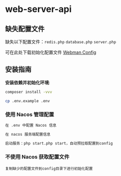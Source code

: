 # web-server-api

## 缺失配置文件
缺失以下配置文件：`redis.php` `database.php` `server.php`

可在此处下载初始化配置文件
[Webman Config](https://github.com/walkor/webman/tree/master/config)

## 安装指南

**安装依赖并初始化环境**:
```bash
composer install -vvv

cp .env.example .env
```

### 使用 Nacos 管理配置
```` bash
在 .env 中配置 Nacos 信息

在 nacos 服务端配置信息

启动服务：php start.php start，自动预拉取配置到config
````

### 不使用 Nacos 获取配置文件

````
复制缺少的配置文件到config目录下进行初始化配置
````
